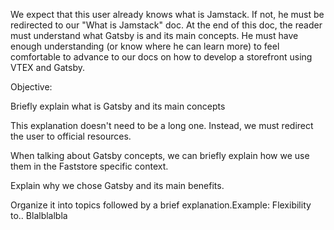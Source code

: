 We expect that this user already knows what is Jamstack. If not, he must be redirected to our "What is Jamstack" doc. At the end of this doc, the reader must understand what Gatsby is and its main concepts. He must have enough understanding (or know where he can learn more) to feel comfortable to advance to our docs on how to develop a storefront using VTEX and Gatsby.

Objective:

Briefly explain what is Gatsby and its main concepts

This explanation doesn't need to be a long one. Instead, we must redirect the user to official resources.

When talking about Gatsby concepts, we can briefly explain how we use them in the Faststore specific context.

Explain why we chose Gatsby and its main benefits.

Organize it into topics followed by a brief explanation.Example: Flexibility to.. Blalblalbla
